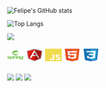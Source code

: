 
![Felipe's GitHub stats](https://github-readme-stats.vercel.app/api?username=felipetavaresmelo&show_icons=true&theme=transparent)

![Top Langs](https://github-readme-stats.vercel.app/api/top-langs/?username=felipetavaresmelo&layout=compact&theme=transparent)

<picture>
  <source
    srcset="https://github-readme-stats.vercel.app/api?username=felipetavaresmelo&show_icons=true&theme=dark"
    media="(prefers-color-scheme: dark)"
  />
  <source
    srcset="https://github-readme-stats.vercel.app/api?username=felipetavaresmelo&show_icons=true"
    media="(prefers-color-scheme: light), (prefers-color-scheme: no-preference)"
  />
  <img src="https://github-readme-stats.vercel.app/api?username=felipetavaresmelo&show_icons=true" />
</picture>

<div style="display: inline_block" ><br>
  <img align="center" alt="spring" height="30" width="40"
    src="https://raw.githubusercontent.com/devicons/devicon/master/icons/spring/spring-original-wordmark.svg">
  <img align="center" alt="java-script" height="30" width="40"
    src="https://raw.githubusercontent.com/devicons/devicon/master/icons/angularjs/angularjs-original.svg">
  <img align="center" alt="java-script" height="30" width="40"
    src="https://raw.githubusercontent.com/devicons/devicon/master/icons/javascript/javascript-plain.svg">
  <img align="center" alt="HTML" height="30" width="40"
    src="https://raw.githubusercontent.com/devicons/devicon/master/icons/html5/html5-original.svg">
  <img align="center" alt="CSS" height="30" width="40"
    src="https://raw.githubusercontent.com/devicons/devicon/master/icons/css3/css3-original.svg">
</div>

##

<div>
  <a href="mailto:felipetavaresmelo@gmail.com"><img
      src="https://img.shields.io/badge/-Gmail-%23333?style=for-the-badge&logo=gmail&logoColor=white"
      target="_blank"></a>
  <a href="https://www.linkedin.com/in/felipetavaresmelo/" target="_blank"><img
      src="https://img.shields.io/badge/-LinkedIn-%230077B5?style=for-the-badge&logo=linkedin&logoColor=white"
      target="_blank"></a>
  <a href="https://discord.com/channels/@felipetavaresmelo"><img
      src="https://img.shields.io/badge/Discord-7289DA?style=for-the-badge&logo=discord&logoColor=white"
      target="_blank"></a>

</div>
